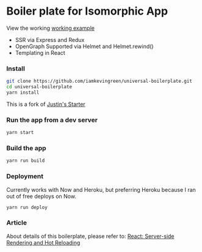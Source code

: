 # Boiler plate for Isomorphic App

View the working [working example](https://shrouded-coast-36237.herokuapp.com/)

- SSR via Express and Redux
- OpenGraph Supported via Helmet and Helmet.rewind()
- Templating in React


### Install
```sh
git clone https://github.com/iamkevingreen/universal-boilerplate.git
cd universal-boilerplate
yarn install
```

This is a fork of [Justin's Starter](https://github.com/justinjung04/universal-boilerplate)

### Run the app from a dev server
```sh
yarn start
```

### Build the app
```sh
yarn run build
```

### Deployment
Currently works with Now and Heroku, but preferring Heroku because I ran out of free deploys on Now.

```sh
yarn run deploy
```

### Article
About details of this boilerplate, please refer to: [React: Server-side Rendering and Hot Reloading](https://medium.com/@justinjung04/react-server-side-rendering-and-hot-reloading-ffb87ca81a89)
